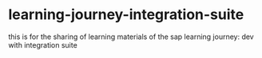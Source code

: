 # learning-journey-integration-suite
this is for the sharing of learning materials of the sap learning journey: dev with integration suite
